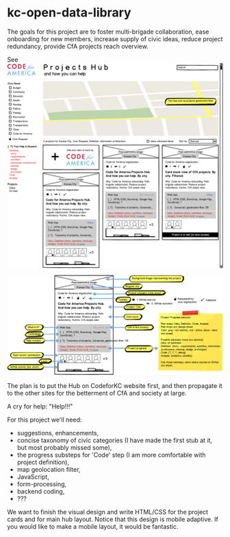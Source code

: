 # kc-open-data-library

The goals for this project are to foster multi-brigade collaboration, ease onboarding for new members, increase supply of civic ideas, reduce project redundancy, provide CfA projects reach overview. 

See ![Project Hub](https://github.com/codeforkansascity/kc-open-data-library/blob/master/doc/images/Code%20for%20America%20-%20Projects%20Hub.%20By%20city.%20Filtered.png)

![card](https://github.com/codeforkansascity/kc-open-data-library/blob/master/doc/images/Code%20for%20America%20-%20Card%20view%20of%20CfA%20project..png)

The plan is to put the Hub on CodeforKC website first, and then propagate it to the other sites for the betterment of CfA and society at large. 

A cry for help: "Help!!!"

For this project we'll need: 

* suggestions, enhancements,
* concise taxonomy of civic categories (I have made the first stub at it, but most probably missed some), 
* the progress substeps for 'Code' step (I am more comfortable with project definition), 
* map geolocation filter,
* JavaScript, 
* form-processing,
* backend coding,
* ???

We want to finish the visual design and write HTML/CSS for the project cards and for main hub layout.
Notice that this design is mobile adaptive. If you would like to make a mobile layout, it would be fantastic.
